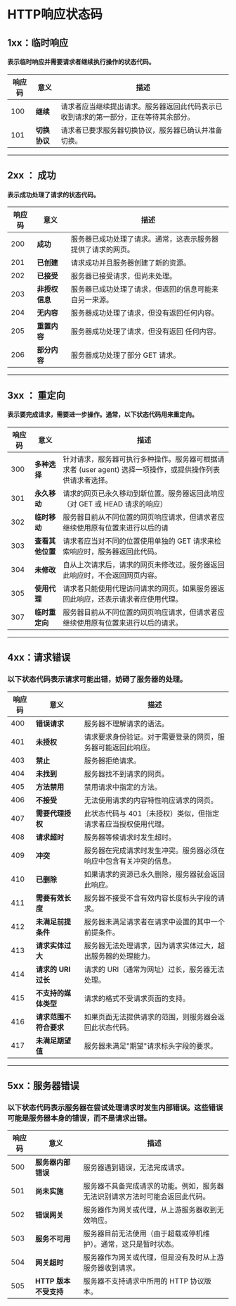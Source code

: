 # HTTP响应状态码


## 1xx：临时响应
#### 表示临时响应并需要请求者继续执行操作的状态代码。

|响应码|意义|描述|
|---|---|---|
| 100 |  **继续**|请求者应当继续提出请求。服务器返回此代码表示已收到请求的第一部分，正在等待其余部分。 
| 101 |  **切换协议**|请求者已要求服务器切换协议，服务器已确认并准备切换。

---

## 2xx ： 成功
#### 表示成功处理了请求的状态代码。

|响应码|意义|描述|
|---|---|---|
| 200 |  **成功** | 服务器已成功处理了请求。通常，这表示服务器提供了请求的网页。
| 201 |  **已创建** | 请求成功并且服务器创建了新的资源。
| 202 |  **已接受** | 服务器已接受请求，但尚未处理。
| 203 |  **非授权信息**|  服务器已成功处理了请求，但返回的信息可能来自另一来源。
| 204 |  **无内容** | 服务器成功处理了请求，但没有返回任何内容。
| 205 |  **重置内容**|服务器成功处理了请求，但没有返回 任何内容。
| 206 |  **部分内容** | 服务器成功处理了部分 GET 请求。

---

## 3xx ： 重定向
#### 表示要完成请求，需要进一步操作。通常，以下状态代码用来重定向。

|响应码|意义|描述|
|---|---|---|
|300  | **多种选择** | 针对请求，服务器可执行多种操作。服务器可根据请求者 (user agent) 选择一项操作，或提供操作列表供请求者选择。
|301  | **永久移动** | 请求的网页已永久移动到新位置。服务器返回此响应（对 GET 或 HEAD 请求的响应）|时，会自动将请求者转到新位置。
|302  | **临时移动** | 服务器目前从不同位置的网页响应请求，但请求者应继续使用原有位置来进行以后的请|求。
|303  | **查看其他位置** | 请求者应当对不同的位置使用单独的 GET 请求来检索响应时，服务器返回此代码。
|304  | **未修改**|自从上次请求后，请求的网页未修改过。服务器返回此响应时，不会返回网页内容。
|305  | **使用代理**|请求者只能使用代理访问请求的网页。如果服务器返回此响应，还表示请求者应使用代理。
|307  | **临时重定向** | 服务器目前从不同位置的网页响应请求，但请求者应继续使用原有位置来进行以后的请求。

---

## 4xx：请求错误
### 以下状态代码表示请求可能出错，妨碍了服务器的处理。

|响应码|意义|描述|
|---|---|---|
| 400 |  **错误请求**| 服务器不理解请求的语法。
| 401 |  **未授权**| 请求要求身份验证。对于需要登录的网页，服务器可能返回此响应。
| 403 |  **禁止**| 服务器拒绝请求。
| 404 |  **未找到**| 服务器找不到请求的网页。
| 405 |  **方法禁用**| 禁用请求中指定的方法。
| 406 |  **不接受**| 无法使用请求的内容特性响应请求的网页。
| 407 |  **需要代理授权**| 此状态代码与 401（未授权）类似，但指定请求者应当授权使用代理。
| 408 |  **请求超时** |  服务器等候请求时发生超时。
| 409 |  **冲突** |  服务器在完成请求时发生冲突。服务器必须在响应中包含有关冲突的信息。
| 410 |  **已删除** |  如果请求的资源已永久删除，服务器就会返回此响应。
| 411 |  **需要有效长度**| 服务器不接受不含有效内容长度标头字段的请求。
| 412 |  **未满足前提条件**| 服务器未满足请求者在请求中设置的其中一个前提条件。
| 413 |  **请求实体过大**| 服务器无法处理请求，因为请求实体过大，超出服务器的处理能力。
| 414 |  **请求的 URI 过长**| 请求的 URI（通常为网址）过长，服务器无法处理。
| 415 |  **不支持的媒体类型**| 请求的格式不受请求页面的支持。
| 416 |  **请求范围不符合要求**| 如果页面无法提供请求的范围，则服务器会返回此状态代码。
| 417 |  **未满足期望值**| 服务器未满足"期望"请求标头字段的要求。

---

## 5xx：服务器错误
### 以下状态代码表示服务器在尝试处理请求时发生内部错误。这些错误可能是服务器本身的错误，而不是请求出错。

|响应码|意义|描述|
|---|---|---|
|500 |  **服务器内部错误**|  服务器遇到错误，无法完成请求。
|501 |  **尚未实施**|服务器不具备完成请求的功能。例如，服务器无法识别请求方法时可能会返回此代码。
|502 |  **错误网关**|服务器作为网关或代理，从上游服务器收到无效响应。
|503 |  **服务不可用**|服务器目前无法使用（由于超载或停机维护）。通常，这只是暂时状态。
|504 |  **网关超时**  |服务器作为网关或代理，但是没有及时从上游服务器收到请求。
|505 |  **HTTP 版本不受支持**|服务器不支持请求中所用的 HTTP 协议版本。